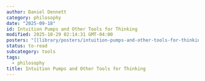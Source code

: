 ```yaml
---
author: Daniel Dennett
category: philosophy
date: "2025-09-18"
id: Intuition Pumps and Other Tools for Thinking
modified: 2025-10-29 02:14:31 GMT-04:00
posters: "[[library/posters/intuition-pumps-and-other-tools-for-thinking.jpg]]"
status: to-read
subcategory: tools
tags:
  - philosophy
title: Intuition Pumps and Other Tools for Thinking
---
```

